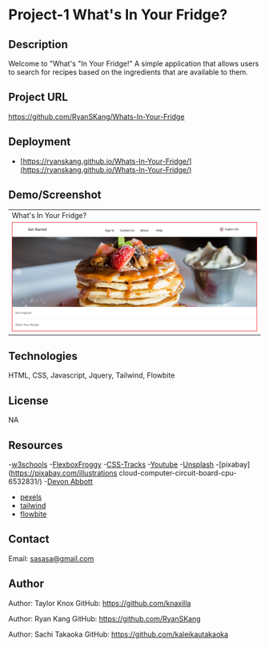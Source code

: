# Project-1 What's In Your Fridge?
## Description
Welcome to "What's "In Your Fridge!" A simple application that allows users to search for recipes based on the ingredients that are available to them.

## Project URL
<https://github.com/RyanSKang/Whats-In-Your-Fridge>
## Deployment

- [https://ryanskang.github.io/Whats-In-Your-Fridge/](https://ryanskang.github.io/Whats-In-Your-Fridge/)

## Demo/Screenshot

<table>
<tr>
<td>What's In Your Fridge?</td>
</tr>
<tr>
<td><img src="./Assets/images/Screenshotproject1.png" alt="screenshot of webpage"></td>
</tr>
</table>

## Technologies

HTML, CSS, Javascript, Jquery, Tailwind, Flowbite

## License

NA

## Resources

-[w3schools](https://www.w3schools.com/)
-[FlexboxFroggy](https://flexboxfroggy.com/)
-[CSS-Tracks](https://css-tricks.com/)
-[Youtube](https://www.youtube.com/watch?v=1Rs2ND1ryYc)
-[Unsplash](https://unsplash.com/s/photos/hero-header)
-[pixabay](https://pixabay.com/illustrations
 cloud-computer-circuit-board-cpu-6532831/)
-[Devon Abbott](http://dabbott.github.io/javascript-playgrounds/)
- [pexels](https://www.pexels.com/)
- [tailwind](https://tailwindcss.com/docs/installation)
- [flowbite](https://flowbite.com/docs/getting-started/introduction/)

## Contact

Email: sasasa@gmail.com

## Author
Author: Taylor Knox
GitHub: <https://github.com/knaxilla>

Author: Ryan Kang
GitHub: <https://github.com/RyanSKang>

Author: Sachi Takaoka
GitHub: <https://github.com/kaleikautakaoka>

